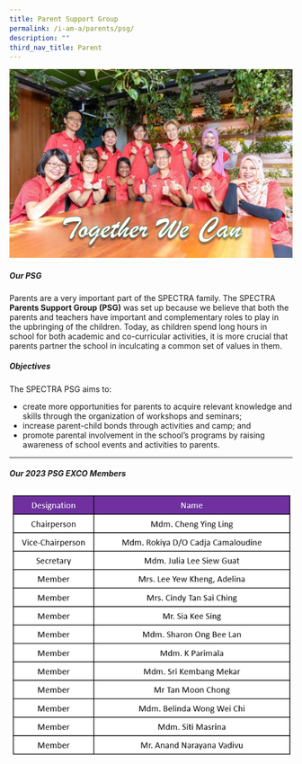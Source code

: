 ```yaml
---
title: Parent Support Group
permalink: /i-am-a/parents/psg/
description: ""
third_nav_title: Parent
---
```

![](/images/PSG-2022-28-July-02-1024x682.png)


##### Our PSG

Parents are a very important part of the SPECTRA family. The SPECTRA <b>Parents Support Group (PSG)</b> was set up because we believe that both the parents and teachers have important and complementary roles to play in the upbringing of the children. Today, as children spend long hours in school for both academic and co-curricular activities, it is more crucial that parents partner the school in inculcating a common set of values in them.
	
	
##### Objectives

The SPECTRA PSG aims to:
+ create more opportunities for parents to acquire relevant knowledge and skills through the organization of workshops and seminars;
+ increase parent-child bonds through activities and camp; and
+ promote&nbsp;parental involvement in the school’s programs by raising awareness of school events and activities to parents.
	
***
	
##### Our 2023 PSG EXCO Members
<img style="width:700px" src="/images/2023 psg - oct.png">